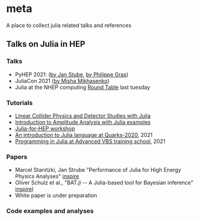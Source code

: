 # meta
A place to collect julia related talks and references


## Talks on Julia in HEP

### Talks
 - PyHEP 2021: ([by Jan Stube](https://www.youtube.com/watch?v=WVpm6WXDYlA&ab_channel=HEPSoftwareFoundation), [by Philippe Gras](https://www.youtube.com/watch?v=ZoKX39Ha3YA&ab_channel=HEPSoftwareFoundation))
 - JuliaCon 2021 ([by Misha Mikhasenko](https://www.youtube.com/watch?v=QlfAa-LN1SA&t=1s&ab_channel=TheJuliaProgrammingLanguage))
 - Julia at the NHEP computing [Round Table](https://indico.jlab.org/event/505/#day-2022-02-08) last tuesday

### Tutorials
 - [Linear Collider Physics and Detector Studies with Julia](https://github.com/jstrube/LC_with_Julia_examples)
 - [Introduction to Amplitude Analysis with Julia examples](https://indico.cern.ch/event/945453/)
 - [Julia-for-HEP workshop](https://indico.cern.ch/event/1074269/)
 - [An introduction to Julia language at Quarks-2020](https://indico.quarks.ru/event/2020/page/47-computing), 2021
 - [Programming in Julia at Advanced VBS training school](https://indico.cern.ch/event/1039837/contributions/4437654/), 2021


### Papers
 - Marcel Stanitzki, Jan Strube "Performance of Julia for High Energy Physics Analyses" [inspire](https://inspirehep.net/literature/1788437)
 - Oliver Schulz et al., "BAT.jl -- A Julia-based tool for Bayesian inference" [inspire](https://inspirehep.net/literature/1810548))
 - White paper is under preparation

### Code examples and analyses

